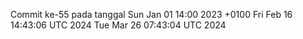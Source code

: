 Commit ke-55 pada tanggal Sun Jan 01 14:00 2023 +0100
Fri Feb 16 14:43:06 UTC 2024
Tue Mar 26 07:43:04 UTC 2024
